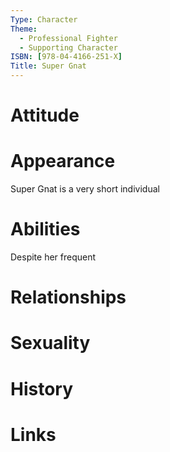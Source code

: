 ```yaml
---
Type: Character
Theme:
  - Professional Fighter
  - Supporting Character
ISBN: [978-04-4166-251-X]
Title: Super Gnat
---
```


# Attitude
# Appearance

Super Gnat is a very short individual 

# Abilities

Despite her frequent 

# Relationships
# Sexuality
# History
# Links
